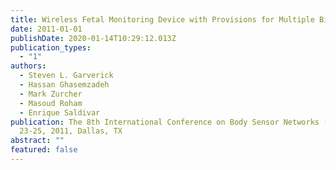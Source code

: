 ```yaml
---
title: Wireless Fetal Monitoring Device with Provisions for Multiple Births
date: 2011-01-01
publishDate: 2020-01-14T10:29:12.013Z
publication_types:
  - "1"
authors:
  - Steven L. Garverick
  - Hassan Ghasemzadeh
  - Mark Zurcher
  - Masoud Roham
  - Enrique Saldivar
publication: The 8th International Conference on Body Sensor Networks (BSN), May
  23-25, 2011, Dallas, TX
abstract: ""
featured: false
---
```

